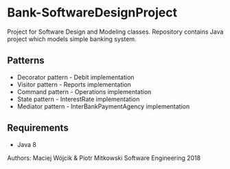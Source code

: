 # Bank-SoftwareDesignProject

Project for Software Design and Modeling classes.
Repository contains Java project which models simple banking system.


Patterns 
----
- Decorator pattern - Debit implementation
- Visitor pattern - Reports implementation
- Command pattern - Operations implementation
- State pattern - InterestRate implementation
- Mediator pattern - InterBankPaymentAgency implementation

Requirements
----
- Java 8

Authors:
Maciej Wójcik & Piotr Mitkowski
Software Engineering 2018

